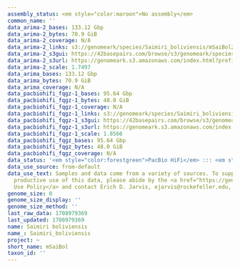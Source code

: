 ```yaml
---
assembly_status: <em style="color:maroon">No assembly</em>
common_name: ''
data_arima-2_bases: 133.12 Gbp
data_arima-2_bytes: 70.9 GiB
data_arima-2_coverage: N/A
data_arima-2_links: s3://genomeark/species/Saimiri_boliviensis/mSaiBol2/genomic_data/arima/<br>
data_arima-2_s3gui: https://42basepairs.com/browse/s3/genomeark/species/Saimiri_boliviensis/mSaiBol2/genomic_data/arima/
data_arima-2_s3url: https://genomeark.s3.amazonaws.com/index.html?prefix=species/Saimiri_boliviensis/mSaiBol2/genomic_data/arima/
data_arima-2_scale: 1.7497
data_arima_bases: 133.12 Gbp
data_arima_bytes: 70.9 GiB
data_arima_coverage: N/A
data_pacbiohifi_fqgz-1_bases: 95.64 Gbp
data_pacbiohifi_fqgz-1_bytes: 48.0 GiB
data_pacbiohifi_fqgz-1_coverage: N/A
data_pacbiohifi_fqgz-1_links: s3://genomeark/species/Saimiri_boliviensis/mSaiBol1/genomic_data/pacbio_hifi/<br>
data_pacbiohifi_fqgz-1_s3gui: https://42basepairs.com/browse/s3/genomeark/species/Saimiri_boliviensis/mSaiBol1/genomic_data/pacbio_hifi/
data_pacbiohifi_fqgz-1_s3url: https://genomeark.s3.amazonaws.com/index.html?prefix=species/Saimiri_boliviensis/mSaiBol1/genomic_data/pacbio_hifi/
data_pacbiohifi_fqgz-1_scale: 1.8566
data_pacbiohifi_fqgz_bases: 95.64 Gbp
data_pacbiohifi_fqgz_bytes: 48.0 GiB
data_pacbiohifi_fqgz_coverage: N/A
data_status: '<em style="color:forestgreen">PacBio HiFi</em> ::: <em style="color:forestgreen">Arima</em>'
data_use_source: from-default
data_use_text: Samples and data come from a variety of sources. To support fair and
  productive use of this data, please abide by the <a href="https://genome10k.soe.ucsc.edu/data-use-policies/">Data
  Use Policy</a> and contact Erich D. Jarvis, ejarvis@rockefeller.edu, with any questions.
genome_size: 0
genome_size_display: ''
genome_size_method: ''
last_raw_data: 1708979369
last_updated: 1708979369
name: Saimiri boliviensis
name_: Saimiri_boliviensis
project: ~
short_name: mSaiBol
taxon_id: ''
---
```

